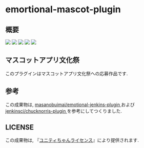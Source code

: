 # emortional-mascot-plugin

## 概要
![](https://gist.github.com/rentalname/848600da16673655a823/raw/6133d4e0718013b4e2b3ecf86545676b66cfa612/emp_intro.gif)
![](https://gist.github.com/rentalname/848600da16673655a823/raw/95fcbb79f39569c1ecd755f869d10f35be8cc0de/pronama_bad.png)
![](https://gist.github.com/rentalname/848600da16673655a823/raw/d46387fec5df86b35527587822d8ec20a62b279b/claudia_worry.png)
![](https://gist.github.com/rentalname/848600da16673655a823/raw/3c41866b5e8892ae2687f1fa491dcd0d63722287/unity_bad.png)
![](https://gist.github.com/rentalname/848600da16673655a823/raw/d2f5ffd0c6e44bff087456bd6c533669fae86a07/query_worry.png)

## マスコットアプリ文化祭
このプラグインはマスコットアプリ文化祭への応募作品です.  

## 参考
この成果物は, [masanobuimai/emotional-jenkins-plugin
](https://github.com/masanobuimai/emotional-jenkins-plugin)および[jenkinsci/chucknorris-plugin
](https://github.com/jenkinsci/chucknorris-plugin)を参考にしてつくりました.

## LICENSE
この成果物は, 『[ユニティちゃんライセンス](http://unity-chan.com/contents/license_jp/)』により提供されます.
